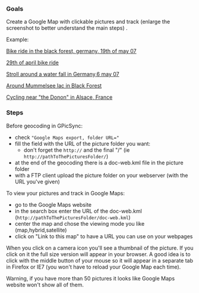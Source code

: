 ![![](http://farm1.static.flickr.com/171/478403489_9d9dfb435d.jpg)](http://farm1.static.flickr.com/171/478403489_7621c88dd2_o.jpg)

### Goals ###

Create a Google Map with clickable pictures and track (enlarge the screenshot to better understand the main steps) .

Example:

[Bike ride in the black forest, germany, 19th of may 07](http://local.google.com/maps?f=q&hl=en&q=http%3A%2F%2Ffrancois.schnell.free.fr%2Fgeo%2F19mai07%2Fdoc-web.kml&ie=UTF8&ll=48.43649,8.051605&spn=0.089061,0.233459&t=h&z=12&om=1)

[29th of april bike ride](http://maps.google.com/maps?f=q&hl=en&q=http%3A%2F%2Ffrancois.schnell.free.fr%2Fgeo%2F29Apr07%2Fdoc-web.kml&ie=UTF8&ll=48.520925,8.146706&spn=0.102329,0.233459&t=h&z=12&om=1)

[Stroll around a water fall in Germany,6 may 07](http://maps.google.com/maps?f=q&hl=en&q=http%3A%2F%2Ffrancois.schnell.free.fr%2Fgeo%2F6may07%2Fdoc-web.kml&ie=UTF8&ll=48.533629,8.192282&spn=0.011282,0.029182&t=h&z=15&om=1)

[Around Mummelsee lac in Black Forest](http://local.google.com/maps?f=q&hl=en&q=http%3A%2F%2Ffrancois.schnell.free.fr%2Fgeo%2F13mai07%2Fdoc-web.kml&ie=UTF8&ll=48.598522,8.201551&spn=0.006301,0.014591&t=h&z=16&om=1)

[Cycling near "the Donon" in Alsace, France](http://maps.google.com/maps?f=q&hl=en&q=http%3A%2F%2Ffrancois.schnell.free.fr%2Fgeo%2F04mar07%2Fdoc-web.kml&ie=UTF8&ll=48.460173,7.053223&spn=0.101086,0.233459&t=h&z=12&om=1)
### Steps ###

Before geocoding in GPicSync:

  * check ` "Google Maps export, folder URL=" `
  * fill the field with the URL of the picture folder you want:
    * don't forget the `http://` and the final "/" (ie `http://pathToThePicturesFolder/`)
  * at the end of the geocoding there is a doc-web.kml file in the picture folder
  * with a FTP client upload the picture folder on your webserver (with the URL you've given)

To view your pictures and track in Google Maps:

  * go to the Google Maps website
  * in the search box enter the URL of the doc-web.kml (`http://pathToThePicturesFolder/doc-web.kml`)
  * center the map and chose the viewing mode you like (map,hybrid,satellite)
  * click on "Link to this map" to have a URL you can use on your webpages

When you click on a camera icon you'll see a thumbnail of the picture. If you click on it the full size version will appear in your browser. A good idea is to click with the middle button of your mouse so it will appear in a separate tab in Firefox or IE7 (you won't have to reload your Google Map each time).

Warning, if you have more than 50 pictures it looks like Google Maps website won't show all of them.